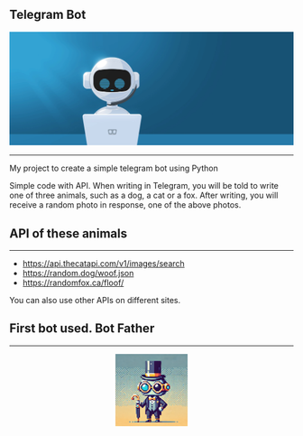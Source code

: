 ## Telegram Bot

![Picture](https://github.com/ATwoit/my_first_repository/blob/main/assets/1_iGdFJTHMIG79N2HChWaooQ.gif)

---

My project to create a simple telegram bot using Python

Simple code with API. 
When writing in Telegram, you will be told to write one of three animals, such as a dog, a cat or a fox. After writing, you will receive a random photo in response, one of the above photos.

## API of these animals
---
- https://api.thecatapi.com/v1/images/search
- https://random.dog/woof.json
- https://randomfox.ca/floof/

You can also use other APIs on different sites.

## First bot used. Bot Father
---
<div align="center">
    <a href="https://telegram.me/BotFather">
        <img src="assets/A_small,_pixel-art_resized_image.png" alt="Описание изображения" width="128">
    </a>
</div>
